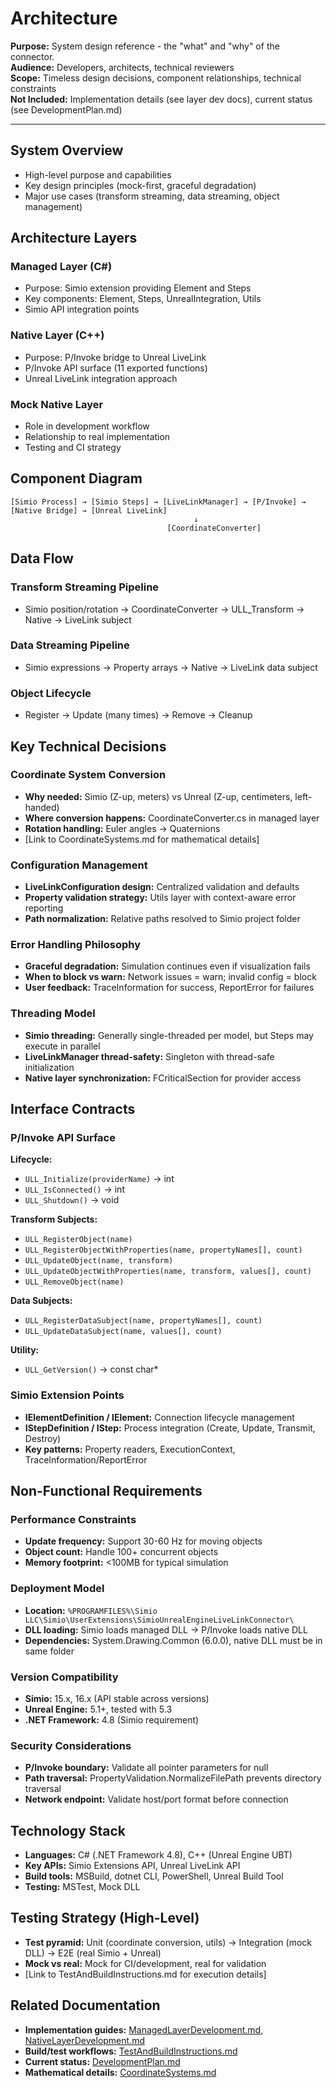 # Architecture

**Purpose:** System design reference - the "what" and "why" of the connector.  
**Audience:** Developers, architects, technical reviewers  
**Scope:** Timeless design decisions, component relationships, technical constraints  
**Not Included:** Implementation details (see layer dev docs), current status (see DevelopmentPlan.md)

---

## System Overview
- High-level purpose and capabilities
- Key design principles (mock-first, graceful degradation)
- Major use cases (transform streaming, data streaming, object management)

## Architecture Layers

### Managed Layer (C#)
- Purpose: Simio extension providing Element and Steps
- Key components: Element, Steps, UnrealIntegration, Utils
- Simio API integration points

### Native Layer (C++)
- Purpose: P/Invoke bridge to Unreal LiveLink
- P/Invoke API surface (11 exported functions)
- Unreal LiveLink integration approach

### Mock Native Layer
- Role in development workflow
- Relationship to real implementation
- Testing and CI strategy

## Component Diagram
```
[Simio Process] → [Simio Steps] → [LiveLinkManager] → [P/Invoke] → [Native Bridge] → [Unreal LiveLink]
                                         ↓
                                   [CoordinateConverter]
```

## Data Flow

### Transform Streaming Pipeline
- Simio position/rotation → CoordinateConverter → ULL_Transform → Native → LiveLink subject

### Data Streaming Pipeline  
- Simio expressions → Property arrays → Native → LiveLink data subject

### Object Lifecycle
- Register → Update (many times) → Remove → Cleanup

## Key Technical Decisions

### Coordinate System Conversion
- **Why needed:** Simio (Z-up, meters) vs Unreal (Z-up, centimeters, left-handed)
- **Where conversion happens:** CoordinateConverter.cs in managed layer
- **Rotation handling:** Euler angles → Quaternions
- [Link to CoordinateSystems.md for mathematical details]

### Configuration Management
- **LiveLinkConfiguration design:** Centralized validation and defaults
- **Property validation strategy:** Utils layer with context-aware error reporting
- **Path normalization:** Relative paths resolved to Simio project folder

### Error Handling Philosophy
- **Graceful degradation:** Simulation continues even if visualization fails
- **When to block vs warn:** Network issues = warn; invalid config = block
- **User feedback:** TraceInformation for success, ReportError for failures

### Threading Model
- **Simio threading:** Generally single-threaded per model, but Steps may execute in parallel
- **LiveLinkManager thread-safety:** Singleton with thread-safe initialization
- **Native layer synchronization:** FCriticalSection for provider access

## Interface Contracts

### P/Invoke API Surface
**Lifecycle:**
- `ULL_Initialize(providerName)` → int
- `ULL_IsConnected()` → int
- `ULL_Shutdown()` → void

**Transform Subjects:**
- `ULL_RegisterObject(name)`
- `ULL_RegisterObjectWithProperties(name, propertyNames[], count)`
- `ULL_UpdateObject(name, transform)`
- `ULL_UpdateObjectWithProperties(name, transform, values[], count)`
- `ULL_RemoveObject(name)`

**Data Subjects:**
- `ULL_RegisterDataSubject(name, propertyNames[], count)`
- `ULL_UpdateDataSubject(name, values[], count)`

**Utility:**
- `ULL_GetVersion()` → const char*

### Simio Extension Points
- **IElementDefinition / IElement:** Connection lifecycle management
- **IStepDefinition / IStep:** Process integration (Create, Update, Transmit, Destroy)
- **Key patterns:** Property readers, ExecutionContext, TraceInformation/ReportError

## Non-Functional Requirements

### Performance Constraints
- **Update frequency:** Support 30-60 Hz for moving objects
- **Object count:** Handle 100+ concurrent objects
- **Memory footprint:** <100MB for typical simulation

### Deployment Model
- **Location:** `%PROGRAMFILES%\Simio LLC\Simio\UserExtensions\SimioUnrealEngineLiveLinkConnector\`
- **DLL loading:** Simio loads managed DLL → P/Invoke loads native DLL
- **Dependencies:** System.Drawing.Common (6.0.0), native DLL must be in same folder

### Version Compatibility
- **Simio:** 15.x, 16.x (API stable across versions)
- **Unreal Engine:** 5.1+, tested with 5.3
- **.NET Framework:** 4.8 (Simio requirement)

### Security Considerations
- **P/Invoke boundary:** Validate all pointer parameters for null
- **Path traversal:** PropertyValidation.NormalizeFilePath prevents directory traversal
- **Network endpoint:** Validate host/port format before connection

## Technology Stack
- **Languages:** C# (.NET Framework 4.8), C++ (Unreal Engine UBT)
- **Key APIs:** Simio Extensions API, Unreal LiveLink API
- **Build tools:** MSBuild, dotnet CLI, PowerShell, Unreal Build Tool
- **Testing:** MSTest, Mock DLL

## Testing Strategy (High-Level)
- **Test pyramid:** Unit (coordinate conversion, utils) → Integration (mock DLL) → E2E (real Simio + Unreal)
- **Mock vs real:** Mock for CI/development, real for validation
- [Link to TestAndBuildInstructions.md for execution details]

## Related Documentation
- **Implementation guides:** [ManagedLayerDevelopment.md](ManagedLayerDevelopment.md), [NativeLayerDevelopment.md](NativeLayerDevelopment.md)
- **Build/test workflows:** [TestAndBuildInstructions.md](TestAndBuildInstructions.md)
- **Current status:** [DevelopmentPlan.md](DevelopmentPlan.md)
- **Mathematical details:** [CoordinateSystems.md](CoordinateSystems.md)